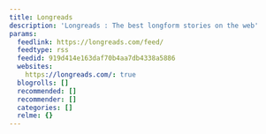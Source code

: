 ```yaml
---
title: Longreads
description: 'Longreads : The best longform stories on the web'
params:
  feedlink: https://longreads.com/feed/
  feedtype: rss
  feedid: 919d414e163daf70b4aa7db4338a5886
  websites:
    https://longreads.com/: true
  blogrolls: []
  recommended: []
  recommender: []
  categories: []
  relme: {}
---
```

